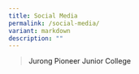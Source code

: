 ```yaml
---
title: Social Media
permalink: /social-media/
variant: markdown
description: ""
---
```

<p>

</p><div></div>


<div><blockquote><a>Jurong Pioneer Junior College</a></blockquote></div>

<p></p>